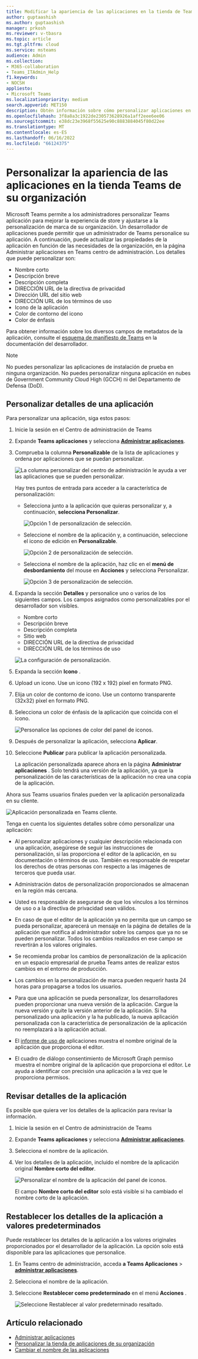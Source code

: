 ```yaml
---
title: Modificar la apariencia de las aplicaciones en la tienda de Teams de su organización
author: guptaashish
ms.author: guptaashish
manager: prkosh
ms.reviewer: v-tbasra
ms.topic: article
ms.tgt.pltfrm: cloud
ms.service: msteams
audience: Admin
ms.collection:
- M365-collaboration
- Teams_ITAdmin_Help
f1.keywords:
- NOCSH
appliesto:
- Microsoft Teams
ms.localizationpriority: medium
search.appverid: MET150
description: Obtén información sobre cómo personalizar aplicaciones en Microsoft Teams.
ms.openlocfilehash: 3f8a8a3c1922de230573628926a1aff2eee6ee06
ms.sourcegitcommit: e38dc23e3968f55625e90c8883884045f80d22ee
ms.translationtype: MT
ms.contentlocale: es-ES
ms.lasthandoff: 06/16/2022
ms.locfileid: "66124375"
---
```

# <a name="customize-appearance-of-apps-in-your-organizations-teams-store"></a>Personalizar la apariencia de las aplicaciones en la tienda Teams de su organización

Microsoft Teams permite a los administradores personalizar Teams aplicación para mejorar la experiencia de store y ajustarse a la personalización de marca de su organización. Un desarrollador de aplicaciones puede permitir que un administrador de Teams personalice su aplicación. A continuación, puede actualizar las propiedades de la aplicación en función de las necesidades de la organización, en la página Administrar aplicaciones en Teams centro de administración. Los detalles que puede personalizar son:

* Nombre corto
* Descripción breve
* Descripción completa
* DIRECCIÓN URL de la directiva de privacidad
* Dirección URL del sitio web
* DIRECCIÓN URL de los términos de uso
* Icono de la aplicación
* Color de contorno del icono
* Color de énfasis

Para obtener información sobre los diversos campos de metadatos de la aplicación, consulte el [esquema de manifiesto de Teams](/microsoftteams/platform/resources/schema/manifest-schema) en la documentación del desarrollador.

> [!NOTE]
> No puedes personalizar las aplicaciones de instalación de prueba en ninguna organización. No puedes personalizar ninguna aplicación en nubes de Government Community Cloud High (GCCH) ni del Departamento de Defensa (DoD).

## <a name="customize-details-of-an-app"></a>Personalizar detalles de una aplicación

Para personalizar una aplicación, siga estos pasos:

1. Inicie la sesión en el Centro de administración de Teams

1. Expande **Teams aplicaciones** y selecciona **[Administrar aplicaciones](https://admin.teams.microsoft.com/policies/manage-apps)**.

1. Comprueba la columna **Personalizable** de la lista de aplicaciones y ordena por aplicaciones que se puedan personalizar.

   ![La columna personalizar del centro de administración le ayuda a ver las aplicaciones que se pueden personalizar.](media/customizable-apps-in-tac.png)

   Hay tres puntos de entrada para acceder a la característica de personalización:

   * Selecciona junto a la aplicación que quieras personalizar y, a continuación, **selecciona Personalizar**.

     ![Opción 1 de personalización de selección.](media/select-app-to-customize1.png)

   * Seleccione el nombre de la aplicación y, a continuación, seleccione el icono de edición en **Personalizable**.

     ![Opción 2 de personalización de selección.](media/communities-microsoft.png)

   * Selecciona el nombre de la aplicación, haz clic en el **menú de desbordamiento** del mouse en **Acciones** y selecciona Personalizar.

     ![Opción 3 de personalización de selección.](media/customize-action-menu.png)

1. Expanda la sección **Detalles** y personalice uno o varios de los siguientes campos. Los campos asignados como personalizables por el desarrollador son visibles.

    * Nombre corto
    * Descripción breve
    * Descripción completa
    * Sitio web
    * DIRECCIÓN URL de la directiva de privacidad
    * DIRECCIÓN URL de los términos de uso

   ![La configuración de personalización.](media/customize-settings.png)

1. Expanda la sección **Icono** .

1. Upload un icono. Use un icono (192 x 192) píxel en formato PNG.

1. Elija un color de contorno de icono. Use un contorno transparente (32x32) píxel en formato PNG.

1. Selecciona un color de énfasis de la aplicación que coincida con el icono.

   ![Personalice las opciones de color del panel de iconos.](media/customize-app-colors.png)

1. Después de personalizar la aplicación, selecciona **Aplicar**.

1. Seleccione **Publicar** para publicar la aplicación personalizada.

   La aplicación personalizada aparece ahora en la página **Administrar aplicaciones** . Solo tendrá una versión de la aplicación, ya que la personalización de las características de la aplicación no crea una copia de la aplicación.

Ahora sus Teams usuarios finales pueden ver la aplicación personalizada en su cliente.

   ![Aplicación personalizada en Teams cliente.](media/contoso-app.png)

Tenga en cuenta los siguientes detalles sobre cómo personalizar una aplicación:

* Al personalizar aplicaciones y cualquier descripción relacionada con una aplicación, asegúrese de seguir las instrucciones de personalización, si las proporciona el editor de la aplicación, en su documentación o términos de uso. También es responsable de respetar los derechos de otras personas con respecto a las imágenes de terceros que pueda usar.

* Administración datos de personalización proporcionados se almacenan en la región más cercana.

* Usted es responsable de asegurarse de que los vínculos a los términos de uso o a la directiva de privacidad sean válidos.

* En caso de que el editor de la aplicación ya no permita que un campo se pueda personalizar, aparecerá un mensaje en la página de detalles de la aplicación que notifica al administrador sobre los campos que ya no se pueden personalizar. Todos los cambios realizados en ese campo se revertirán a los valores originales.

* Se recomienda probar los cambios de personalización de la aplicación en un espacio empresarial de prueba Teams antes de realizar estos cambios en el entorno de producción.

* Los cambios en la personalización de marca pueden requerir hasta 24 horas para propagarse a todos los usuarios.

* Para que una aplicación se pueda personalizar, los desarrolladores pueden proporcionar una nueva versión de la aplicación. Cargue la nueva versión y quite la versión anterior de la aplicación. Si ha personalizado una aplicación y la ha publicado, la nueva aplicación personalizada con la característica de personalización de la aplicación no reemplazará a la aplicación actual.

* El [informe de uso de](teams-analytics-and-reports/app-usage-report.md) aplicaciones muestra el nombre original de la aplicación que proporciona el editor.

* El cuadro de diálogo consentimiento de Microsoft Graph permiso muestra el nombre original de la aplicación que proporciona el editor. Le ayuda a identificar con precisión una aplicación a la vez que le proporciona permisos.

## <a name="review-app-details"></a>Revisar detalles de la aplicación

Es posible que quiera ver los detalles de la aplicación para revisar la información.

1. Inicie la sesión en el Centro de administración de Teams

1. Expande **Teams aplicaciones** y selecciona **[Administrar aplicaciones](https://admin.teams.microsoft.com/policies/manage-apps)**.

1. Selecciona el nombre de la aplicación.

1. Ver los detalles de la aplicación, incluido el nombre de la aplicación original **Nombre corto del editor**.

   ![Personalizar el nombre de la aplicación del panel de iconos.](media/original-app-version.png)

   El campo **Nombre corto del editor** solo está visible si ha cambiado el nombre corto de la aplicación.

## <a name="reset-app-details-to-default-values"></a>Restablecer los detalles de la aplicación a valores predeterminados

Puede restablecer los detalles de la aplicación a los valores originales proporcionados por el desarrollador de la aplicación. La opción solo está disponible para las aplicaciones que personalice.

1. En Teams centro de administración, acceda **a Teams Aplicaciones** > **[administrar aplicaciones](https://admin.teams.microsoft.com/policies/manage-apps)**.

1. Selecciona el nombre de la aplicación.

1. Seleccione **Restablecer como predeterminado** en el menú **Acciones** .

   ![Seleccione Restablecer al valor predeterminado resaltado.](media/select-reset.png)

## <a name="related-article"></a>Artículo relacionado

* [Administrar aplicaciones](manage-apps.md)
* [Personalizar la tienda de aplicaciones de su organización](customize-your-app-store.md)
* [Cambiar el nombre de las aplicaciones](https://techcommunity.microsoft.com/t5/microsoft-teams-blog/rebrand-apps-to-your-own-organization-s-branding-with-app/ba-p/2376296)

